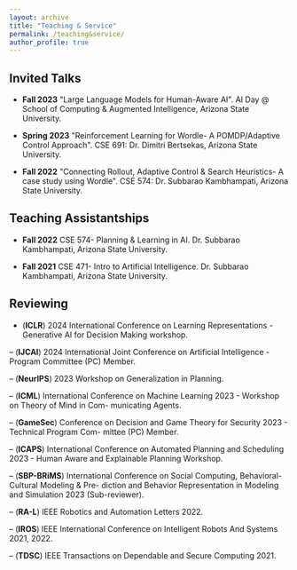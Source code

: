```yaml
---
layout: archive
title: "Teaching & Service"
permalink: /teaching&service/
author_profile: true
---
```


## Invited Talks

- **Fall 2023** "Large Language Models for Human-Aware AI".
AI Day @ School of Computing & Augmented Intelligence, Arizona State University.

- **Spring 2023** "Reinforcement Learning for Wordle- A POMDP/Adaptive Control Approach".
CSE 691: Dr. Dimitri Bertsekas, Arizona State University.

- **Fall 2022** "Connecting Rollout, Adaptive Control & Search Heuristics- A case study using Wordle".
CSE 574: Dr. Subbarao Kambhampati, Arizona State University.

## Teaching Assistantships

- **Fall 2022** CSE 574- Planning & Learning in AI.
Dr. Subbarao Kambhampati, Arizona State University.

- **Fall 2021** CSE 471- Intro to Artificial Intelligence.
Dr. Subbarao Kambhampati, Arizona State University.

## Reviewing

- (**ICLR**) 2024 International Conference on Learning Representations - Generative AI for Decision Making workshop.

– (**IJCAI**) 2024 International Joint Conference on Artificial Intelligence - Program Committee (PC) Member.

– (**NeurIPS**) 2023 Workshop on Generalization in Planning.

– (**ICML**) International Conference on Machine Learning 2023 - Workshop on Theory of Mind in Com-
municating Agents.

– (**GameSec**) Conference on Decision and Game Theory for Security 2023 - Technical Program Com- mittee (PC) Member.

– (**ICAPS**) International Conference on Automated Planning and Scheduling 2023 - Human Aware and Explainable Planning Workshop.

– (**SBP-BRiMS**) International Conference on Social Computing, Behavioral-Cultural Modeling & Pre- diction and Behavior Representation in Modeling and Simulation 2023 (Sub-reviewer).

– (**RA-L**) IEEE Robotics and Automation Letters 2022.

– (**IROS**) IEEE International Conference on Intelligent Robots And Systems 2021, 2022.

– (**TDSC**) IEEE Transactions on Dependable and Secure Computing 2021.

